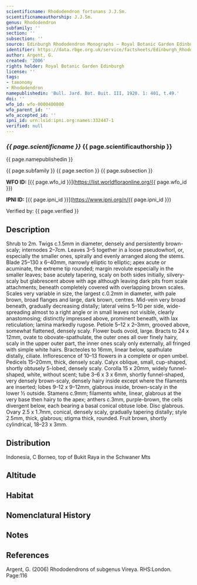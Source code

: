 ```yaml
---
scientificname: Rhododendron fortunans J.J.Sm.
scientificnameauthorship: J.J.Sm.
genus: Rhododendron
subfamily: ''
section: ''
subsection: ''
source: Edinburgh Rhododendron Monographs – Royal Botanic Garden Edinburgh
identifier: https://data.rbge.org.uk/service/factsheets/Edinburgh_Rhododendron_Monographs.xhtml
author: Argent, G.
created: '2006'
rights holder: Royal Botanic Garden Edinburgh
license: ''
tags:
- taxonomy
- Rhododendron
namepublishedin: 'Bull. Jard. Bot. Buit. III, 1920. 1: 401, t.49.'
doi: ''
wfo_id: wfo-0000400800
wfo_parent_id: ''
wfo_accepted_id: ''
ipni_id: urn:lsid:ipni.org:names:332447-1
verified: null
---
```

### _{{ page.scientificname }}_ {{ page.scientificauthorship }}
 {{ page.namepublishedin }}

{{ page.subfamily }} {{ page.section }} {{ page.subsection }}

**WFO ID:** [{{ page.wfo_id }}](https://list.worldfloraonline.org/{{ page.wfo_id }})

**IPNI ID:** [{{ page.ipni_id }}](https://www.ipni.org/n/{{ page.ipni_id }})

Verified by: {{ page.verified }}



## Description
Shrub to 2m. Twigs c.1.5mm in diameter, densely and persistently brown-scaly; internodes 2–7cm. Leaves 3–5 together in a loose pseudowhorl, or, especially the smaller ones, spirally and evenly arranged along the stems. Blade 25–130 x 6–40mm, narrowly elliptic to elliptic; apex acute or acuminate, the extreme tip rounded; margin revolute especially in the smaller leaves; base acutely tapering, scaly on both sides initially, silvery-scaly but glabrescent above with age although leaving dark pits from scale attachments; beneath completely covered with overlapping brown scales. Scales very variable in size, the largest c.0.2mm in diameter, with pale brown, broad flanges and large, dark brown, centres. Mid-vein very broad beneath, gradually decreasing distally; lateral veins 5–10 per side, wide-spreading almost to a right angle or in small leaves not visible, clearly anastomosing; distinctly impressed above, prominent beneath, with lax reticulation; lamina markedly rugose. Petiole 5–12 x 2–3mm, grooved above, somewhat flattened, densely scaly. Flower buds ovoid, large. Bracts to 24 x 12mm, ovate to obovate-spathulate, the outer ones all over finely hairy, scaly in the upper outer part, the inner ones scaly only externally, all fringed with simple white hairs. Bracteoles to 16mm, linear below, spathulate distally, ciliate. Inflor­escence of 10–13 flowers in a complete or open umbel. Pedicels 15–20mm, thick, densely scaly. Calyx oblique, small, cup-shaped, shortly obtusely 5-lobed, densely scaly. Corolla 15 x 20mm, widely funnel-shaped, white, without scent; tube 3–6 x 3 x 6mm, shortly funnel-shaped, very densely brown-scaly, densely hairy inside except where the filaments are inserted; lobes 9–12 x 9–12mm, glabrous inside, brown-scaly in the lower ½ outside. Stamens c.9mm; filaments white, linear, glabrous at the very base then hairy to the apex; anthers c.3mm, purple-brown, the cells divergent below, each bearing a basal conical obtuse lobe. Disc glabrous. Ovary 2.5 x 1.7mm, conical, densely scaly, gradually tapering distally; style 2.5mm, thick, glabrous; stigma thick, rounded. Fruit brown, shortly cylindrical, 18–23 x 3mm.

## Distribution
Indonesia, C Borneo, top of Bukit Raya in the Schwaner Mts

## Altitude


## Habitat


## Nomenclatural History

                       
## Notes


## References

Argent, G. (2006) Rhododendrons of subgenus Vireya. RHS:London. Page:116
